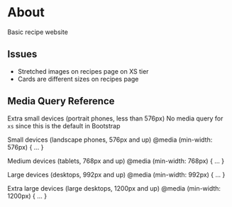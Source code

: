# About

Basic recipe website

## Issues

- Stretched images on recipes page on XS tier
- Cards are different sizes on recipes page

## Media Query Reference

Extra small devices (portrait phones, less than 576px)
No media query for `xs` since this is the default in Bootstrap

Small devices (landscape phones, 576px and up)
@media (min-width: 576px) { ... }

Medium devices (tablets, 768px and up)
@media (min-width: 768px) { ... }

Large devices (desktops, 992px and up)
@media (min-width: 992px) { ... }

Extra large devices (large desktops, 1200px and up)
@media (min-width: 1200px) { ... }